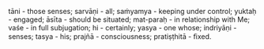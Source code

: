 tāni - those senses; sarvāṇi - all; saṁyamya - keeping under control; yuktaḥ - engaged; āsīta - should be situated; mat-paraḥ - in relationship with Me; vaśe - in full subjugation; hi - certainly; yasya - one whose; indriyāṇi - senses; tasya - his; prajñā - consciousness; pratiṣṭhitā - ﬁxed.